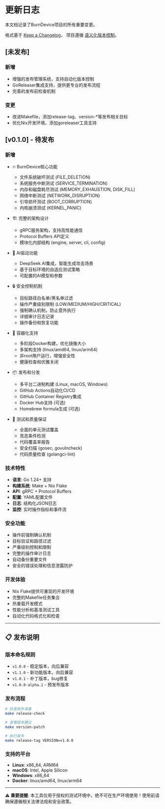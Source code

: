 # 更新日志

本文档记录了BurnDevice项目的所有重要变更。

格式基于 [Keep a Changelog](https://keepachangelog.com/zh-CN/1.0.0/)，
项目遵循 [语义化版本控制](https://semver.org/lang/zh-CN/)。

## [未发布]

### 新增
- 增强的发布管理系统，支持自动化版本控制
- GoReleaser集成支持，提供更专业的发布流程
- 完善的发布前检查机制

### 变更
- 改进Makefile，添加release-tag、version-*等发布相关目标
- 优化Nix开发环境，添加goreleaser工具支持

## [v0.1.0] - 待发布

### 新增
- 🔥 BurnDevice核心功能
  - 文件系统破坏测试 (FILE_DELETION)
  - 系统服务中断测试 (SERVICE_TERMINATION)
  - 内存和磁盘耗尽测试 (MEMORY_EXHAUSTION, DISK_FILL)
  - 网络中断测试 (NETWORK_DISRUPTION)
  - 引导损坏测试 (BOOT_CORRUPTION)
  - 内核崩溃测试 (KERNEL_PANIC)

- 🏗️ 完整的架构设计
  - gRPC服务架构，支持高性能通信
  - Protocol Buffers API定义
  - 模块化内部结构 (engine, server, cli, config)

- 🤖 AI驱动功能
  - DeepSeek AI集成，智能生成攻击场景
  - 基于目标环境的自适应测试策略
  - 可配置的AI模型和参数

- 🔒 安全控制机制
  - 目标路径白名单/黑名单过滤
  - 操作严重级别限制 (LOW/MEDIUM/HIGH/CRITICAL)
  - 强制确认机制，防止意外执行
  - 详细审计日志记录
  - 操作备份和恢复功能

- 🐳 容器化支持
  - 多阶段Docker构建，优化镜像大小
  - 多架构支持 (linux/amd64, linux/arm64)
  - 非root用户运行，增强安全性
  - 健康检查和优雅关闭

- 📦 发布和分发
  - 多平台二进制构建 (Linux, macOS, Windows)
  - GitHub Actions自动化CI/CD
  - GitHub Container Registry集成
  - Docker Hub支持 (可选)
  - Homebrew formula生成 (可选)

- 🧪 测试和质量保证
  - 全面的单元测试覆盖
  - 竞态条件检测
  - 代码覆盖率报告
  - 安全扫描 (gosec, govulncheck)
  - 代码质量检查 (golangci-lint)

### 技术特性
- **语言**: Go 1.24+ 支持
- **构建系统**: Make + Nix Flake
- **API**: gRPC + Protocol Buffers
- **配置**: YAML配置文件
- **日志**: 结构化JSON日志
- **监控**: 实时操作指标和事件流

### 安全功能
- 操作前强制确认机制
- 目标验证和路径过滤
- 严重级别控制和限制
- 完整的操作审计日志
- 自动备份重要文件
- 安全的错误处理和信息泄露防护

### 开发体验
- Nix Flake提供可重现的开发环境
- 完整的Makefile任务集合
- 热重载开发模式
- 性能分析和基准测试工具
- 自动化代码格式化和检查

---

## 📋 发布说明

### 版本命名规则
- `v1.0.0` - 稳定版本，向后兼容
- `v1.1.0` - 新功能版本，向后兼容  
- `v1.0.1` - 补丁版本，bug修复
- `v1.0.0-alpha.1` - 预发布版本

### 发布流程
```bash
# 检查发布准备
make release-check

# 查看版本建议
make version-patch

# 执行发布
make release-tag VERSION=v1.0.0
```

### 支持的平台
- **Linux**: x86_64, ARM64
- **macOS**: Intel, Apple Silicon
- **Windows**: x86_64
- **Docker**: linux/amd64, linux/arm64

---

⚠️ **重要提醒**: 本工具仅用于授权的测试环境中，绝不可在生产环境使用！使用前请确保遵循相关法律法规和安全政策。 